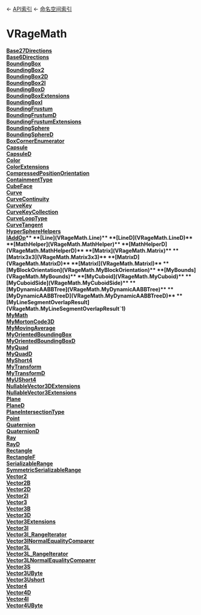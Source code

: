 ← [API索引](Api-Index) ← [命名空间索引](Namespace-Index)

# VRageMath

**[Base27Directions](VRageMath.Base27Directions)**  
**[Base6Directions](VRageMath.Base6Directions)**  
**[BoundingBox](VRageMath.BoundingBox)**  
**[BoundingBox2](VRageMath.BoundingBox2)**  
**[BoundingBox2D](VRageMath.BoundingBox2D)**  
**[BoundingBox2I](VRageMath.BoundingBox2I)**  
**[BoundingBoxD](VRageMath.BoundingBoxD)**  
**[BoundingBoxExtensions](VRageMath.BoundingBoxExtensions)**  
**[BoundingBoxI](VRageMath.BoundingBoxI)**  
**[BoundingFrustum](VRageMath.BoundingFrustum)**  
**[BoundingFrustumD](VRageMath.BoundingFrustumD)**  
**[BoundingFrustumExtensions](VRageMath.BoundingFrustumExtensions)**  
**[BoundingSphere](VRageMath.BoundingSphere)**  
**[BoundingSphereD](VRageMath.BoundingSphereD)**  
**[BoxCornerEnumerator](VRageMath.BoxCornerEnumerator)**  
**[Capsule](VRageMath.Capsule)**  
**[CapsuleD](VRageMath.CapsuleD)**  
**[Color](VRageMath.Color)**  
**[ColorExtensions](VRageMath.ColorExtensions)**  
**[CompressedPositionOrientation](VRageMath.CompressedPositionOrientation)**  
**[ContainmentType](VRageMath.ContainmentType)**  
**[CubeFace](VRageMath.CubeFace)**  
**[Curve](VRageMath.Curve)**  
**[CurveContinuity](VRageMath.CurveContinuity)**  
**[CurveKey](VRageMath.CurveKey)**  
**[CurveKeyCollection](VRageMath.CurveKeyCollection)**  
**[CurveLoopType](VRageMath.CurveLoopType)**  
**[CurveTangent](VRageMath.CurveTangent)**  
**[HyperSphereHelpers](VRageMath.HyperSphereHelpers)**  
**[IAddOp](VRageMath.IAddOp`1)**  
**[Line](VRageMath.Line)**  
**[LineD](VRageMath.LineD)**  
**[MathHelper](VRageMath.MathHelper)**  
**[MathHelperD](VRageMath.MathHelperD)**  
**[Matrix](VRageMath.Matrix)**  
**[Matrix3x3](VRageMath.Matrix3x3)**  
**[MatrixD](VRageMath.MatrixD)**  
**[MatrixI](VRageMath.MatrixI)**  
**[MyBlockOrientation](VRageMath.MyBlockOrientation)**  
**[MyBounds](VRageMath.MyBounds)**  
**[MyCuboid](VRageMath.MyCuboid)**  
**[MyCuboidSide](VRageMath.MyCuboidSide)**  
**[MyDynamicAABBTree](VRageMath.MyDynamicAABBTree)**  
**[MyDynamicAABBTreeD](VRageMath.MyDynamicAABBTreeD)**  
**[MyLineSegmentOverlapResult](VRageMath.MyLineSegmentOverlapResult`1)**  
**[MyMath](VRageMath.MyMath)**  
**[MyMortonCode3D](VRageMath.MyMortonCode3D)**  
**[MyMovingAverage](VRageMath.MyMovingAverage)**  
**[MyOrientedBoundingBox](VRageMath.MyOrientedBoundingBox)**  
**[MyOrientedBoundingBoxD](VRageMath.MyOrientedBoundingBoxD)**  
**[MyQuad](VRageMath.MyQuad)**  
**[MyQuadD](VRageMath.MyQuadD)**  
**[MyShort4](VRageMath.MyShort4)**  
**[MyTransform](VRageMath.MyTransform)**  
**[MyTransformD](VRageMath.MyTransformD)**  
**[MyUShort4](VRageMath.MyUShort4)**  
**[NullableVector3DExtensions](VRageMath.NullableVector3DExtensions)**  
**[NullableVector3Extensions](VRageMath.NullableVector3Extensions)**  
**[Plane](VRageMath.Plane)**  
**[PlaneD](VRageMath.PlaneD)**  
**[PlaneIntersectionType](VRageMath.PlaneIntersectionType)**  
**[Point](VRageMath.Point)**  
**[Quaternion](VRageMath.Quaternion)**  
**[QuaternionD](VRageMath.QuaternionD)**  
**[Ray](VRageMath.Ray)**  
**[RayD](VRageMath.RayD)**  
**[Rectangle](VRageMath.Rectangle)**  
**[RectangleF](VRageMath.RectangleF)**  
**[SerializableRange](VRageMath.SerializableRange)**  
**[SymmetricSerializableRange](VRageMath.SymmetricSerializableRange)**  
**[Vector2](VRageMath.Vector2)**  
**[Vector2B](VRageMath.Vector2B)**  
**[Vector2D](VRageMath.Vector2D)**  
**[Vector2I](VRageMath.Vector2I)**  
**[Vector3](VRageMath.Vector3)**  
**[Vector3B](VRageMath.Vector3B)**  
**[Vector3D](VRageMath.Vector3D)**  
**[Vector3Extensions](VRageMath.Vector3Extensions)**  
**[Vector3I](VRageMath.Vector3I)**  
**[Vector3I_RangeIterator](VRageMath.Vector3I_RangeIterator)**  
**[Vector3INormalEqualityComparer](VRageMath.Vector3INormalEqualityComparer)**  
**[Vector3L](VRageMath.Vector3L)**  
**[Vector3L_RangeIterator](VRageMath.Vector3L_RangeIterator)**  
**[Vector3LNormalEqualityComparer](VRageMath.Vector3LNormalEqualityComparer)**  
**[Vector3S](VRageMath.Vector3S)**  
**[Vector3UByte](VRageMath.Vector3UByte)**  
**[Vector3Ushort](VRageMath.Vector3Ushort)**  
**[Vector4](VRageMath.Vector4)**  
**[Vector4D](VRageMath.Vector4D)**  
**[Vector4I](VRageMath.Vector4I)**  
**[Vector4UByte](VRageMath.Vector4UByte)**

